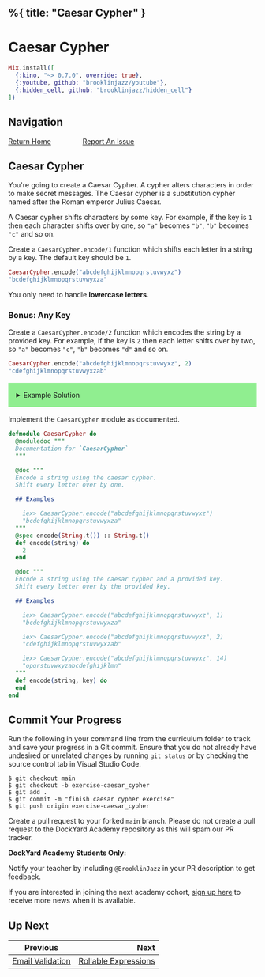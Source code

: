 %{
  title: "Caesar Cypher"
}
---
# Caesar Cypher

```elixir
Mix.install([
  {:kino, "~> 0.7.0", override: true},
  {:youtube, github: "brooklinjazz/youtube"},
  {:hidden_cell, github: "brooklinjazz/hidden_cell"}
])
```

## Navigation

[Return Home](../start.livemd)<span style="padding: 0 30px"></span>
[Report An Issue](https://github.com/DockYard-Academy/beta_curriculum/issues/new?assignees=&labels=&template=issue.md&title=)

## Caesar Cypher

You're going to create a Caesar Cypher. A cypher alters characters in order to make secret messages. The Caesar cypher is a substitution cypher named after the Roman emperor Julius Caesar.

A Caesar cypher shifts characters by some key. For example, if the key is `1` then each character shifts over by one, so `"a"` becomes `"b"`, `"b"` becomes `"c"` and so on.

Create a `CaesarCypher.encode/1` function which shifts each letter in a string by a key. The default key should be `1`.

<!-- livebook:{"force_markdown":true} -->

```elixir
CaesarCypher.encode("abcdefghijklmnopqrstuvwyxz")
"bcdefghijklmnopqrstuvwyxza"
```

You only need to handle **lowercase letters**.

### Bonus: Any Key

Create a `CaesarCypher.encode/2` function which encodes the string by a provided key. For example, if the key is `2` then each letter shifts over by two, so `"a"` becomes `"c"`, `"b"` becomes `"d"` and so on.

<!-- livebook:{"force_markdown":true} -->

```elixir
CaesarCypher.encode("abcdefghijklmnopqrstuvwyxz", 2)
"cdefghijklmnopqrstuvwyxzab"
```

<details style="background-color: lightgreen; padding: 1rem; margin: 1rem 0;">
<summary>Example Solution</summary>

```elixir
defmodule CaesarCypher do
 def encode(string) do
    String.to_charlist(string)
    |> Enum.map(fn
      ?z -> ?a
      char -> char + 1
    end)
    |> List.to_string()
  end

  def encode(string, key) do
    String.to_charlist(string)
    |> Enum.map(fn char ->
      overflow = char + key > ?z
      if overflow do
        ?a + rem(char + key, ?z) - 1
      else
        char + key
      end
    end)
    |> List.to_string()
  end
end
```

</details>

Implement the `CaesarCypher` module as documented.

```elixir
defmodule CaesarCypher do
  @moduledoc """
  Documentation for `CaesarCypher`
  """

  @doc """
  Encode a string using the caesar cypher.
  Shift every letter over by one.

  ## Examples

    iex> CaesarCypher.encode("abcdefghijklmnopqrstuvwyxz")
    "bcdefghijklmnopqrstuvwyxza"
  """
  @spec encode(String.t()) :: String.t()
  def encode(string) do
    2
  end

  @doc """
  Encode a string using the caesar cypher and a provided key.
  Shift every letter over by the provided key.

  ## Examples

    iex> CaesarCypher.encode("abcdefghijklmnopqrstuvwyxz", 1)
    "bcdefghijklmnopqrstuvwyxza"

    iex> CaesarCypher.encode("abcdefghijklmnopqrstuvwyxz", 2)
    "cdefghijklmnopqrstuvwyxzab"

    iex> CaesarCypher.encode("abcdefghijklmnopqrstuvwyxz", 14)
    "opqrstuvwxyzabcdefghijklmn"
  """
  def encode(string, key) do
  end
end
```

## Commit Your Progress

Run the following in your command line from the curriculum folder to track and save your progress in a Git commit.
Ensure that you do not already have undesired or unrelated changes by running `git status` or by checking the source control tab in Visual Studio Code.

```
$ git checkout main
$ git checkout -b exercise-caesar_cypher
$ git add .
$ git commit -m "finish caesar cypher exercise"
$ git push origin exercise-caesar_cypher
```

Create a pull request to your forked `main` branch. Please do not create a pull request to the DockYard Academy repository as this will spam our PR tracker.

**DockYard Academy Students Only:**

Notify your teacher by including `@BrooklinJazz` in your PR description to get feedback.

If you are interested in joining the next academy cohort, [sign up here](https://academy.dockyard.com/) to receive more news when it is available.

## Up Next

| Previous                                                 | Next                                                             |
| -------------------------------------------------------- | ---------------------------------------------------------------: |
| [Email Validation](../exercises/email_validation.livemd) | [Rollable Expressions](../exercises/rollable_expressions.livemd) |


